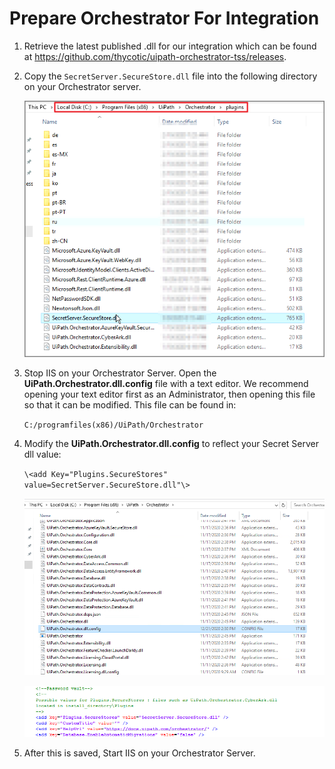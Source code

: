 [title]: # (Prepare Orchestrator For Integration)
[tags]: # (orchestrator, integration)
[priority]: # (201)
# Prepare Orchestrator For Integration

1. Retrieve the latest published .dll for our integration which can be found at https://github.com/thycotic/uipath-orchestrator-tss/releases.

1. Copy the `SecretServer.SecureStore.dll` file into the following directory on your Orchestrator server.

   ![Copy](images/eb30929fdf83813236156587714e87a7.png)

1. Stop IIS on your Orchestrator Server. Open the __UiPath.Orchestrator.dll.config__ file with a text editor. We recommend opening your text editor first as an Administrator, then opening this file so that it can be modified. This file can be found in:

   `C:/programfiles(x86)/UiPath/Orchestrator`

1. Modify the __UiPath.Orchestrator.dll.config__ to reflect your Secret Server dll value:

   `\<add Key="Plugins.SecureStores" value=SecretServer.SecureStore.dll"\>`

   ![File](images/aac7a305677490802481e25e1f01c2ad.png)

   ![File](images/6f557810dfadeb45a579d68c49a29282.png)

1. After this is saved, Start IIS on your Orchestrator Server.
